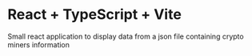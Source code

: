 # React + TypeScript + Vite
Small react application to display data from a json file containing crypto miners information
